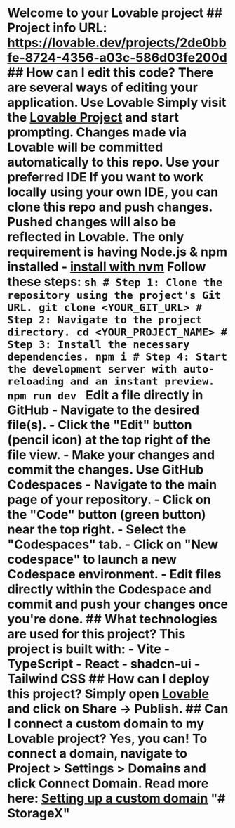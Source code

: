 # Welcome to your Lovable project ## Project info **URL**: https://lovable.dev/projects/2de0bbfe-8724-4356-a03c-586d03fe200d ## How can I edit this code? There are several ways of editing your application. **Use Lovable** Simply visit the [Lovable Project](https://lovable.dev/projects/2de0bbfe-8724-4356-a03c-586d03fe200d) and start prompting. Changes made via Lovable will be committed automatically to this repo. **Use your preferred IDE** If you want to work locally using your own IDE, you can clone this repo and push changes. Pushed changes will also be reflected in Lovable. The only requirement is having Node.js & npm installed - [install with nvm](https://github.com/nvm-sh/nvm#installing-and-updating) Follow these steps: ```sh # Step 1: Clone the repository using the project's Git URL. git clone <YOUR_GIT_URL> # Step 2: Navigate to the project directory. cd <YOUR_PROJECT_NAME> # Step 3: Install the necessary dependencies. npm i # Step 4: Start the development server with auto-reloading and an instant preview. npm run dev ``` **Edit a file directly in GitHub** - Navigate to the desired file(s). - Click the "Edit" button (pencil icon) at the top right of the file view. - Make your changes and commit the changes. **Use GitHub Codespaces** - Navigate to the main page of your repository. - Click on the "Code" button (green button) near the top right. - Select the "Codespaces" tab. - Click on "New codespace" to launch a new Codespace environment. - Edit files directly within the Codespace and commit and push your changes once you're done. ## What technologies are used for this project? This project is built with: - Vite - TypeScript - React - shadcn-ui - Tailwind CSS ## How can I deploy this project? Simply open [Lovable](https://lovable.dev/projects/2de0bbfe-8724-4356-a03c-586d03fe200d) and click on Share -> Publish. ## Can I connect a custom domain to my Lovable project? Yes, you can! To connect a domain, navigate to Project > Settings > Domains and click Connect Domain. Read more here: [Setting up a custom domain](https://docs.lovable.dev/tips-tricks/custom-domain#step-by-step-guide) "# StorageX"

